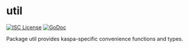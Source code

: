 util
=======

[![ISC License](http://img.shields.io/badge/license-ISC-blue.svg)](https://choosealicense.com/licenses/isc/)
[![GoDoc](http://img.shields.io/badge/godoc-reference-blue.svg)](http://godoc.org/github.com/Nexellia-Network/util)

Package util provides kaspa-specific convenience functions and types.
